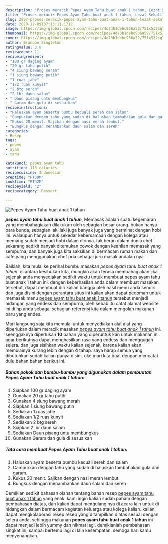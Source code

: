 ```yaml
---
description: "Proses meracik Pepes Ayam Tahu buat anak 1 tahun, Lezat Sekali"
title: "Proses meracik Pepes Ayam Tahu buat anak 1 tahun, Lezat Sekali"
slug: 2897-proses-meracik-pepes-ayam-tahu-buat-anak-1-tahun-lezat-sekali
date: 2020-12-09T07:13:11.171Z
image: https://img-global.cpcdn.com/recipes/4d73b1debc936a52/751x532cq70/pepes-ayam-tahu-buat-anak-1-tahun-foto-resep-utama.jpg
thumbnail: https://img-global.cpcdn.com/recipes/4d73b1debc936a52/751x532cq70/pepes-ayam-tahu-buat-anak-1-tahun-foto-resep-utama.jpg
cover: https://img-global.cpcdn.com/recipes/4d73b1debc936a52/751x532cq70/pepes-ayam-tahu-buat-anak-1-tahun-foto-resep-utama.jpg
author: Brandon Singleton
ratingvalue: 3.8
reviewcount: 11
recipeingredient:
- "100 gr daging ayam"
- "20 gr tahu putih"
- "4 siung bawang merah"
- "1 siung bawang putih"
- "1 ruas jahe"
- "1/2 ruas kunyit"
- "2 btg sereh"
- "2 lbr daun salam"
- " Daun pisang untu membungkus"
- " Garam dan gula di sesuaikan"
recipeinstructions:
- "Haluskan ayam beserta bumbu kecuali sereh dan salam"
- "Campurkan dengan tahu yang sudah di haluskan tambahakan gula dan garam."
- "Kukus 20 menit. Sajikan dengan nasi merah lembut."
- "Bungkus dengan menambahkan daun salam dan sereh"
categories:
- Resep
tags:
- pepes
- ayam
- tahu

katakunci: pepes ayam tahu 
nutrition: 118 calories
recipecuisine: Indonesian
preptime: "PT39M"
cooktime: "PT42M"
recipeyield: "2"
recipecategory: Dessert

---
```



![Pepes Ayam Tahu buat anak 1 tahun](https://img-global.cpcdn.com/recipes/4d73b1debc936a52/751x532cq70/pepes-ayam-tahu-buat-anak-1-tahun-foto-resep-utama.jpg)

<b><i>pepes ayam tahu buat anak 1 tahun</i></b>, Memasak adalah suatu kegemaran yang membahagiakan dilakukan oleh sebagian besar orang. bukan hanya para bunda, sebagian laki laki juga banyak juga yang berminat dengan hobi ini. walaupun hanya untuk sekedar kebersamaan dengan kolega atau memang sudah menjadi hobi dalam dirinya. tak heran dalam dunia chef sekarang sedikit banyak ditemukan cowok dengan keahlian memasak yang sempurna, dan banyak juga kita saksikan di bermacam rumah makan dan cafe yang menggunakan chef pria sebagai juru masak andalan nya.

Baiklah, kita mulai ke perihal bumbu masakan <i>pepes ayam tahu buat anak 1 tahun</i>. di antara kesibukan kita, mungkin akan terasa membahagiakan jika sejenak anda menyediakan sedikit waktu untuk membuat pepes ayam tahu buat anak 1 tahun ini. dengan keberhasilan anda dalam membuat masakan tersebut, dapat membuat diri kalian bangga oleh hasil menu anda sendiri. dan juga disini dengan perantara situs ini kalian akan dapat pedoman untuk memasak menu <u>pepes ayam tahu buat anak 1 tahun</u> tersebut menjadi hidangan yang endess dan sempurna, oleh sebab itu catat alamat website ini di hp anda sebagai sebagian referensi kita dalam mengolah makanan baru yang endes.




Mari langsung saja kita memulai untuk menyediakan alat alat yang diperlukan dalam meracik masakan <u><i>pepes ayam tahu buat anak 1 tahun</i></u> ini. seenggaknya diperlukan <b>10</b> bahan yang diperuntuk kan untuk makanan ini. agar berikutnya dapat menghasilkan rasa yang endess dan menggugah selera. dan juga sisihkan waktu kalian sejenak, karena kalian akan memulainya kurang lebih dengan <b>4</b> tahap. saya harap semua yang dibutuhkan sudah kalian punya disini, oke mari kita buat dengan mencatat dulu bahan bahan berikut ini.

<!--inarticleads1-->

##### Bahan pokok dan bumbu-bumbu yang digunakan dalam pembuatan Pepes Ayam Tahu buat anak 1 tahun:

1. Siapkan 100 gr daging ayam
1. Gunakan 20 gr tahu putih
1. Gunakan 4 siung bawang merah
1. Siapkan 1 siung bawang putih
1. Sediakan 1 ruas jahe
1. Sediakan 1/2 ruas kunyit
1. Sediakan 2 btg sereh
1. Siapkan 2 lbr daun salam
1. Sediakan  Daun pisang untu membungkus
1. Gunakan  Garam dan gula di sesuaikan




<!--inarticleads2-->

##### Tata cara membuat Pepes Ayam Tahu buat anak 1 tahun:

1. Haluskan ayam beserta bumbu kecuali sereh dan salam
1. Campurkan dengan tahu yang sudah di haluskan tambahakan gula dan garam.
1. Kukus 20 menit. Sajikan dengan nasi merah lembut.
1. Bungkus dengan menambahkan daun salam dan sereh




Demikian sedikit bahasan olahan tentang bahan resep <u>pepes ayam tahu buat anak 1 tahun</u> yang enak. kami ingin kalian sudah paham dengan pembahasan diatas, dan kalian dapat mengulanginya di acara lain untuk di hidangkan dalam bermacam kegiatan keluarga atau kolega kalian. kalian dapat mengkolaborasi resep resep yang ditampilkan diatas sesuai dengan selera anda, sehingga makanan <b>pepes ayam tahu buat anak 1 tahun</b> ini dapat menjadi lebih yummy dan nikmat lagi. demikianlah pembahasan singkat ini, sampai bertemu lagi di lain kesempatan. semoga hari kamu menyenangkan.
